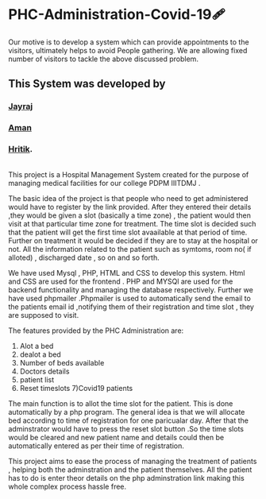 # PHC-Administration-Covid-19🩹
Our motive is to develop a system which can provide appointments to the visitors, ultimately helps to avoid People gathering.
We are allowing fixed number of visitors to tackle the above discussed problem.
## This System was developed by</br>
### <a href="https://github.com/Jayraj-R">Jayraj</a></br>
### <a href="https://github.com/Aman-kumar001">Aman</a></br>
### <a href="https://github.com/hhrritik">Hritik</a>.</br>
</br>
This project is a Hospital Management System created for the purpose of managing medical facilities for our college PDPM IIITDMJ .

The basic idea of the project is that people who need to get administered would have to register by the link provided. After they entered their details ,they would be given a slot (basically a time zone) , the patient would then visit at that particular time zone for treatment. The time slot is decided such that the patient will get the first time slot avaailable at that period of time. Further on treatment it would be decided if they are to stay at the hospital or not. All the information related to the patient such as symtoms, room no( if alloted) , discharged date , so on and so forth.


We have used Mysql , PHP, HTML and CSS to develop this system.  Html and CSS are used for  the frontend . PHP and MYSQl are used for the backend functionality and managing the database respectively. Further we have used phpmailer .Phpmailer is used to automatically send the email to the patients email id ,notifying them of their registration and time slot , they are supposed to visit.

The features provided by the PHC Administration are:
1) Alot a bed
2) dealot a bed
3) Number of beds available
4) Doctors details
5) patient list
6) Reset timeslots
7)Covid19 patients

The main function is to allot the time slot for the patient. This is done automatically by a php program. The general idea is that we will allocate bed according to time of registration for one paricualar day. After that the adminstrator would have to press the reset slot button .So the time slots would be cleared and new patient name and details could then be automatically entered as per their time of registration.

This project aims to ease the process of managing the treatment of patients , helping both the adminstration and the patient themselves. All the patient has to do is enter theor details on the php adminstration link making this whole complex process hassle free.
</br>
